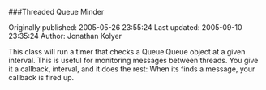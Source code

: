 ###Threaded Queue Minder

Originally published: 2005-05-26 23:55:24
Last updated: 2005-09-10 23:35:24
Author: Jonathan Kolyer

This class will run a timer that checks a Queue.Queue object at a given interval.  This is useful for monitoring messages between threads.  You give it a callback, interval, and it does the rest:  When its finds a message, your callback is fired up.